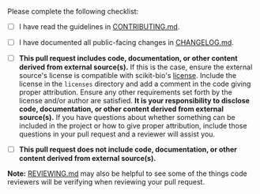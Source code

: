 Please complete the following checklist:

* [ ] I have read the guidelines in [CONTRIBUTING.md](https://github.com/biocore/scikit-bio/blob/master/CONTRIBUTING.md).

* [ ] I have documented all public-facing changes in [CHANGELOG.md](https://github.com/biocore/scikit-bio/blob/master/CHANGELOG.md).

* [ ] **This pull request includes code, documentation, or other content derived from external source(s).** If this is the case, ensure the external source's license is compatible with scikit-bio's [license](https://github.com/biocore/scikit-bio/blob/master/COPYING.txt). Include the license in the `licenses` directory and add a comment in the code giving proper attribution. Ensure any other requirements set forth by the license and/or author are satisfied. **It is your responsibility to disclose code, documentation, or other content derived from external source(s).** If you have questions about whether something can be included in the project or how to give proper attribution, include those questions in your pull request and a reviewer will assist you.

* [ ] **This pull request does not include code, documentation, or other content derived from external source(s).**

**Note:** [REVIEWING.md](https://github.com/biocore/scikit-bio/blob/master/REVIEWING.md) may also be helpful to see some of the things code reviewers will be verifying when reviewing your pull request.
